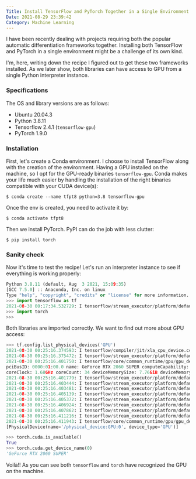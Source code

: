 ```yaml
---
Title: Install TensorFlow and PyTorch Together in a Single Environment
Date: 2021-08-29 23:39:42
Category: Machine Learning
---
```


I have been recently dealing with projects requiring both the popular automatic differentiation frameworks together.
Installing both TensorFlow and PyTorch in a single environment might be a challenge of its own kind.

I'm, here, writing down the recipe I figured out to get these two frameworks installed.
As we later show, both libraries can have access to GPU from a single Python interpreter instance.


### Specifications
The OS and library versions are as follows:
* Ubuntu 20.04.3
* Python 3.8.11
* Tensorflow 2.4.1 (`tensorflow-gpu`)
* PyTorch 1.9.0


### Installation
First, let's create a Conda environment.
I choose to install TensorFlow along with the creation of the environment.
Having a GPU installed on the machine, so I opt for the GPU-ready binaries `tensorflow-gpu`.
Conda makes your life much easier by handling the installation of the right binaries compatible with your CUDA device(s):
```shell
$ conda create --name tfpt8 python=3.8 tensorflow-gpu
```

Once the env is created, you need to activate it by:
```shell
$ conda activate tfpt8
```

Then we install PyTorch. PyPI can do the job with less clutter:
```shell
$ pip install torch
```


### Sanity check
Now it's time to test the recipe!
Let's run an interpreter instance to see if everything is working properly:
```python
Python 3.8.11 (default, Aug  3 2021, 15:09:35) 
[GCC 7.5.0] :: Anaconda, Inc. on linux
Type "help", "copyright", "credits" or "license" for more information.
>>> import tensorflow as tf
2021-08-30 00:17:34.532729: I tensorflow/stream_executor/platform/default/dso_loader.cc:49] Successfully opened dynamic library libcudart.so.10.1
>>> import torch
>>> 
```
Both libraries are imported correctly.
We want to find out more about GPU access:
```python
>>> tf.config.list_physical_devices('GPU')
2021-08-30 00:25:16.374593: I tensorflow/compiler/jit/xla_cpu_device.cc:41] Not creating XLA devices, tf_xla_enable_xla_devices not set
2021-08-30 00:25:16.375472: I tensorflow/stream_executor/platform/default/dso_loader.cc:49] Successfully opened dynamic library libcuda.so.1
2021-08-30 00:25:16.401750: I tensorflow/core/common_runtime/gpu/gpu_device.cc:1720] Found device 0 with properties: 
pciBusID: 0000:01:00.0 name: GeForce RTX 2060 SUPER computeCapability: 7.5
coreClock: 1.68GHz coreCount: 34 deviceMemorySize: 7.76GiB deviceMemoryBandwidth: 417.29GiB/s
2021-08-30 00:25:16.401779: I tensorflow/stream_executor/platform/default/dso_loader.cc:49] Successfully opened dynamic library libcudart.so.10.1
2021-08-30 00:25:16.403444: I tensorflow/stream_executor/platform/default/dso_loader.cc:49] Successfully opened dynamic library libcublas.so.10
2021-08-30 00:25:16.403481: I tensorflow/stream_executor/platform/default/dso_loader.cc:49] Successfully opened dynamic library libcublasLt.so.10
2021-08-30 00:25:16.405139: I tensorflow/stream_executor/platform/default/dso_loader.cc:49] Successfully opened dynamic library libcufft.so.10
2021-08-30 00:25:16.405372: I tensorflow/stream_executor/platform/default/dso_loader.cc:49] Successfully opened dynamic library libcurand.so.10
2021-08-30 00:25:16.406924: I tensorflow/stream_executor/platform/default/dso_loader.cc:49] Successfully opened dynamic library libcusolver.so.10
2021-08-30 00:25:16.407862: I tensorflow/stream_executor/platform/default/dso_loader.cc:49] Successfully opened dynamic library libcusparse.so.10
2021-08-30 00:25:16.411216: I tensorflow/stream_executor/platform/default/dso_loader.cc:49] Successfully opened dynamic library libcudnn.so.7
2021-08-30 00:25:16.411943: I tensorflow/core/common_runtime/gpu/gpu_device.cc:1862] Adding visible gpu devices: 0
[PhysicalDevice(name='/physical_device:GPU:0', device_type='GPU')]
```

```python
>>> torch.cuda.is_available()
True
>>> torch.cuda.get_device_name(0)
'GeForce RTX 2060 SUPER'
```

Voilà!! As you can see both `tensorflow` and `torch` have recognized the GPU on the machine.

